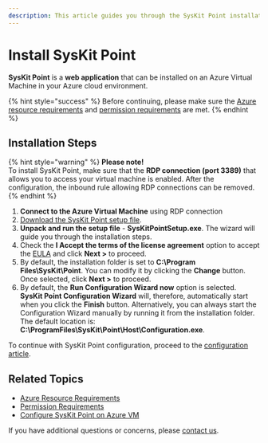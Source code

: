 ```yaml
---
description: This article guides you through the SysKit Point installation.
---
```


# Install SysKit Point

**SysKit Point** is a **web application** that can be installed on an Azure Virtual Machine in your Azure cloud environment.

{% hint style="success" %}
Before continuing, please make sure the [Azure resource requirements](azure-resource-requirements.md) and [permission requirements](permission-requirements.md) are met.
{% endhint %}

## Installation Steps

{% hint style="warning" %}
**Please note!**  
To install SysKit Point, make sure that the **RDP connection \(port 3389\)** that allows you to access your virtual machine is enabled. After the configuration, the inbound rule allowing RDP connections can be removed.
{% endhint %}

1. **Connect to the Azure Virtual Machine** using RDP connection
2. [Download the SysKit Point setup file](https://my.syskit.com/).
3. **Unpack and run the setup file** - **SysKitPointSetup.exe**. The wizard will guide you through the installation steps.
4. Check the **I Accept the terms of the license agreement** option to accept the [EULA](https://www.syskit.com/eula/) and click **Next &gt;** to proceed.
5. By default, the installation folder is set to **C:\Program Files\SysKit\Point**. You can modify it by clicking the **Change** button. Once selected, click **Next &gt;** to proceed. 
65. By default, the **Run Configuration Wizard now** option is selected. **SysKit Point Configuration Wizard** will, therefore, automatically start when you click the **Finish** button. Alternatively, you can always start the Configuration Wizard manually by running it from the installation folder. The default location is: **C:\ProgramFiles\SysKit\Point\Host\Configuration.exe**.

To continue with SysKit Point configuration, proceed to the [configuration article](configure-syskit-point-on-azure-vm.md).

## Related Topics

* [Azure Resource Requirements](azure-resource-requirements.md)
* [Permission Requirements](permission-requirements.md)
* [Configure SysKit Point on Azure VM](configure-syskit-point-on-azure-vm.md)

If you have additional questions or concerns, please [contact us](https://www.syskit.com/contact-us/). 